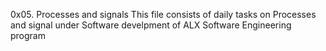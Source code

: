0x05. Processes and signals
This file consists of daily tasks on Processes and signal under Software develpment of ALX Software Engineering program
